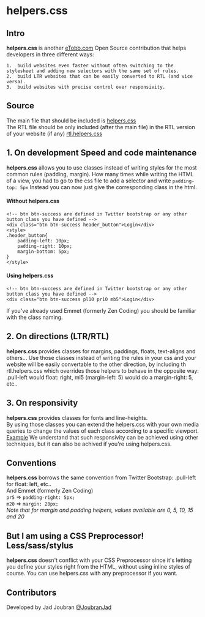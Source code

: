 # helpers.css


## Intro

**helpers.css** is another [eTobb.com](http://www.eTobb.com) Open Source contribution that helps developers in three different ways:

	1. 	build websites even faster without often switching to the stylesheet and adding new selectors with the same set of rules.
	2. 	build LTR websites that can be easily converted to RTL (and vice versa).
	3. 	build websites with precise control over responsivity.


## Source

The main file that should be included is [helpers.css](https://github.com/JadJoubran/helpers.css/blob/master/src/helpers.css)  
The RTL file should be only included (after the main file) in the RTL version of your website (if any) [rtl.helpers.css](https://github.com/JadJoubran/helpers.css/blob/master/src/rtl.helpers.css)


## 1. On development Speed and code maintenance

**helpers.css** allows you to use classes instead of writing styles for the most common rules (padding, margin).
How many times while writing the HTML of a view, you had to go to the css file to add a selector and write `padding-top: 5px`
Instead you can now just give the corresponding class in the html.
#### Without helpers.css
	<!-- btn btn-success are defined in Twitter bootstrap or any other button class you have defined -->
	<div class="btn btn-success header_button">Login</div>
	<style>
	.header_button{
		padding-left: 10px;
		padding-right: 10px;
		margin-bottom: 5px;
	}
	</style>

#### Using helpers.css
	<!-- btn btn-success are defined in Twitter bootstrap or any other button class you have defined -->
	<div class="btn btn-success pl10 pr10 mb5">Login</div>

If you've already used Emmet (formerly Zen Coding) you should be familiar with the class naming.


## 2. On directions (LTR/RTL)

**helpers.css** provides classes for margins, paddings, floats, text-aligns and others... 
Use those classes instead of writing the rules in your css and your website will be easily convertable to the other direction, by including th rtl.helpers.css which overrides those helpers to behave in the opposite way: .pull-left would float: right, ml5 (margin-left: 5) would do a margin-right: 5, etc..


## 3. On responsivity

**helpers.css** provides classes for fonts and line-heights.  
By using those classes you can extend the helpers.css with your own media queries to change the values of each class according to a specific viewport. [Example](https://github.com/JadJoubran/helpers.css/blob/master/examples/responsive.css)
We understand that such responsivity can be achieved using other techniques, but it can also be achived if you're using helpers.css.


## Conventions

**helpers.css** borrows the same convention from Twitter Bootstrap: .pull-left for float: left, etc..  
And Emmet (formerly Zen Coding)  
`pr5` => `padding-right: 5px;`  
`m20` => `margin: 20px;`  
_Note that for margin and padding helpers, values available are 0, 5, 10, 15 and 20_


## But I am using a CSS Preprocessor! Less/sass/stylus

**helpers.css** doesn't conflict with your CSS Preprocessor since it's letting you define your styles right from the HTML, without using inline styles of course.
You can use helpers.css with any preprocessor if you want.



## Contributors

Developed by Jad Joubran [@JoubranJad](https://twitter.com/joubranjad)